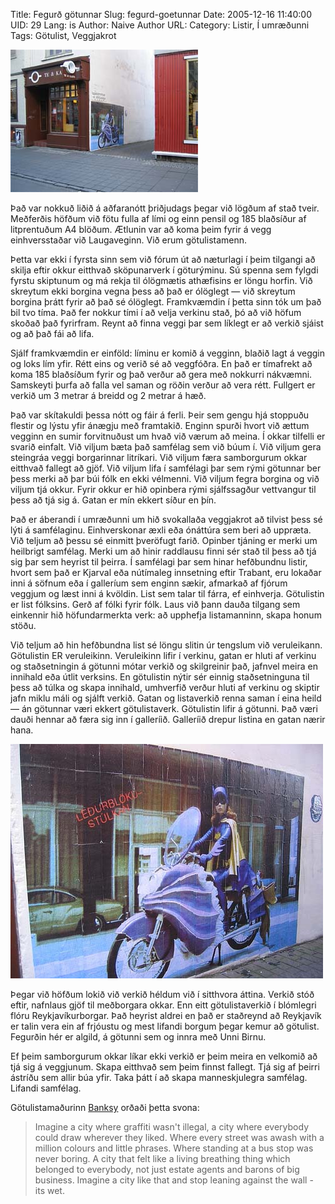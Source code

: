 Title: Fegurð götunnar
Slug: fegurd-goetunnar
Date: 2005-12-16 11:40:00
UID: 29
Lang: is
Author: Naive
Author URL: 
Category: Listir, Í umræðunni
Tags: Götulist, Veggjakrot

![Götulist](47.jpg)

Það var nokkuð liðið á aðfaranótt þriðjudags þegar við lögðum af stað tveir. Meðferðis höfðum við fötu fulla af lími og einn pensil og 185 blaðsíður af litprentuðum A4 blöðum. Ætlunin var að koma þeim fyrir á vegg einhversstaðar við Laugaveginn. Við erum götulistamenn.

Þetta var ekki í fyrsta sinn sem við fórum út að næturlagi í þeim tilgangi að skilja eftir okkur eitthvað sköpunarverk í göturýminu. Sú spenna sem fylgdi fyrstu skiptunum og má rekja til ólögmætis athæfisins er löngu horfin. Við skreytum ekki borgina vegna þess að það er ólöglegt — við skreytum borgina þrátt fyrir að það sé ólöglegt. Framkvæmdin í þetta sinn tók um það bil tvo tíma. Það fer nokkur tími í að velja verkinu stað, þó að við höfum skoðað það fyrirfram. Reynt að finna veggi þar sem líklegt er að verkið sjáist og að það fái að lifa.

Sjálf framkvæmdin er einföld: líminu er komið á vegginn, blaðið lagt á veggin og loks lím yfir. Rétt eins og verið sé að veggfóðra.  En það er tímafrekt að koma 185 blaðsíðum fyrir og það verður að gera með nokkurri nákvæmni. Samskeyti þurfa að falla vel saman og röðin verður að vera rétt. Fullgert er verkið um 3 metrar á breidd og 2 metrar á hæð.

Það var skítakuldi þessa nótt og fáir á ferli. Þeir sem gengu hjá stoppuðu flestir og lýstu yfir ánægju með framtakið. Enginn spurði hvort við ættum vegginn en sumir forvitnuðust um hvað við værum að meina. Í okkar tilfelli er svarið einfalt. Við viljum bæta það samfélag sem við búum í. Við viljum gera steingráa veggi borgarinnar litríkari. Við viljum færa samborgurum okkar eitthvað fallegt að gjöf. Við viljum lifa í samfélagi þar sem rými götunnar ber þess merki að þar búi fólk en ekki vélmenni. Við viljum fegra borgina og við viljum tjá okkur. Fyrir okkur er hið opinbera rými sjálfssagður vettvangur til þess að tjá sig á. Gatan er mín ekkert síður en þín.

Það er áberandi í umræðunni um hið svokallaða veggjakrot að tilvist þess sé lýti á samfélaginu. Einhverskonar æxli eða ónáttúra sem beri að uppræta. Við teljum að þessu sé einmitt þveröfugt farið. Opinber tjáning er merki um heilbrigt samfélag. Merki um að hinir raddlausu finni sér stað til þess að tjá sig þar sem heyrist til þeirra. Í samfélagi þar sem hinar hefðbundnu listir, hvort sem það er Kjarval eða nútímaleg innsetning eftir Trabant, eru lokaðar inni á söfnum eða í galleríum sem enginn sækir, afmarkað af fjórum veggjum og læst inni á kvöldin. List sem talar til fárra, ef einhverja. Götulistin er list fólksins. Gerð af fólki fyrir fólk. Laus við þann dauða tilgang sem einkennir hið höfundarmerkta verk: að upphefja listamanninn, skapa honum stöðu.

Við teljum að hin hefðbundna list sé löngu slitin úr tengslum við veruleikann. Götulistin ER veruleikinn. Veruleikinn lifir í verkinu, gatan er hluti af verkinu og staðsetningin á götunni mótar verkið og skilgreinir það, jafnvel meira en innihald eða útlit verksins. En götulistin nýtir sér einnig staðsetninguna til þess að túlka og skapa innihald, umhverfið verður hluti af verkinu og skiptir jafn miklu máli og sjálft verkið. Gatan og listaverkið renna saman í eina heild — án götunnar væri ekkert götulistaverk. Götulistin lifir á götunni. Það væri dauði hennar að færa sig inn í galleríið. Galleríið drepur listina en gatan nærir hana.

![Leðurblökustúlkan](49.jpg)

Þegar við höfðum lokið við verkið héldum við í sitthvora áttina. Verkið stóð eftir, nafnlaus gjöf til meðborgara okkar. Enn eitt götulistaverkið í blómlegri flóru Reykjavíkurborgar. Það heyrist aldrei en það er staðreynd að Reykjavík er talin vera ein af frjóustu og mest lifandi borgum þegar kemur að götulist. Fegurðin hér er algild, á götunni sem og innra með Unni Birnu.

Ef þeim samborgurum okkar líkar ekki verkið er þeim meira en velkomið að tjá sig á veggjunum. Skapa eitthvað sem þeim finnst fallegt. Tjá sig af þeirri ástríðu sem allir búa yfir. Taka þátt í að skapa manneskjulegra samfélag. Lifandi samfélag.

Götulistamaðurinn [Banksy](http://www.banksy.co.uk/) orðaði þetta svona:

> Imagine a city where graffiti wasn't illegal, a city where everybody could draw wherever they liked. Where every street was awash with a million colours and little phrases. Where standing at a bus stop was never boring. A city that felt like a living breathing thing which belonged to everybody, not just estate agents and barons of big business. Imagine a city like that and stop leaning against the wall - its wet.

